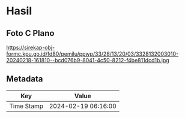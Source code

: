# Hasil

## Foto C Plano

https://sirekap-obj-formc.kpu.go.id/fd80/pemilu/ppwp/33/28/13/20/03/3328132003010-20240218-161810--bcd076b9-8041-4c50-8212-f4be811dcd1b.jpg


## Metadata

| Key        | Value               |
| ---------- | ------------------- |
| Time Stamp | 2024-02-19 06:16:00 |



